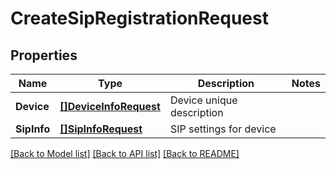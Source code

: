 # CreateSipRegistrationRequest

## Properties

Name | Type | Description | Notes
------------ | ------------- | ------------- | -------------
**Device** | [**[]DeviceInfoRequest**](DeviceInfoRequest.md) | Device unique description | 
**SipInfo** | [**[]SipInfoRequest**](SIPInfoRequest.md) | SIP settings for device | 

[[Back to Model list]](../README.md#documentation-for-models) [[Back to API list]](../README.md#documentation-for-api-endpoints) [[Back to README]](../README.md)


